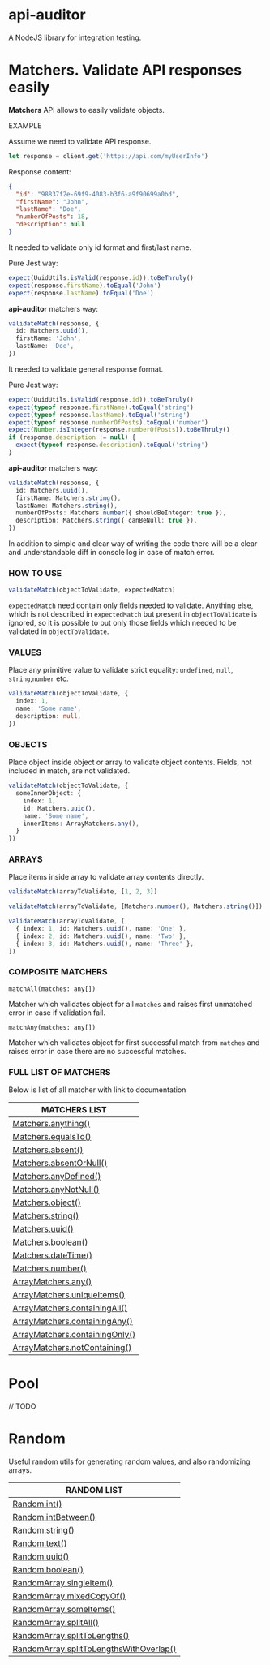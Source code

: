 # api-auditor

A NodeJS library for integration testing.

# Matchers. Validate API responses easily

**Matchers** API allows to easily validate objects.

EXAMPLE

Assume we need to validate API response.

```typescript
let response = client.get('https://api.com/myUserInfo')
```

Response content:

```json
{
  "id": "98837f2e-69f9-4083-b3f6-a9f90699a0bd",
  "firstName": "John",
  "lastName": "Doe",
  "numberOfPosts": 18,
  "description": null
}
```

It needed to validate only id format and first/last name.

Pure Jest way:

```typescript
expect(UuidUtils.isValid(response.id)).toBeThruly()
expect(response.firstName).toEqual('John')
expect(response.lastName).toEqual('Doe')
```

**api-auditor** matchers way:

```typescript
validateMatch(response, {
  id: Matchers.uuid(),
  firstName: 'John',
  lastName: 'Doe',
})
```

It needed to validate general response format.

Pure Jest way:

```typescript
expect(UuidUtils.isValid(response.id)).toBeThruly()
expect(typeof response.firstName).toEqual('string')
expect(typeof response.lastName).toEqual('string')
expect(typeof response.numberOfPosts).toEqual('number')
expect(Number.isInteger(response.numberOfPosts)).toBeThruly()
if (response.description != null) {
  expect(typeof response.description).toEqual('string')
}
```

**api-auditor** matchers way:

```typescript
validateMatch(response, {
  id: Matchers.uuid(),
  firstName: Matchers.string(),
  lastName: Matchers.string(),
  numberOfPosts: Matchers.number({ shouldBeInteger: true }),
  description: Matchers.string({ canBeNull: true }),
})
```

In addition to simple and clear way of writing the code there will be a clear and understandable diff in console log in
case of match error.

### HOW TO USE

```typescript
validateMatch(objectToValidate, expectedMatch)
```

```expectedMatch``` need contain only fields needed to validate. Anything else, which is not described
in ```expectedMatch``` but present in ```objectToValidate``` is ignored, so it is possible to put only those fields
which needed to be validated in ```objectToValidate```.

### VALUES

Place any primitive value to validate strict equality: ```undefined```, ```null```, ```string```,```number``` etc.

```typescript
validateMatch(objectToValidate, {
  index: 1,
  name: 'Some name',
  description: null,
})
```

### OBJECTS

Place object inside object or array to validate object contents. Fields, not included in match, are not validated.

```typescript
validateMatch(objectToValidate, {
  someInnerObject: {
    index: 1,
    id: Matchers.uuid(),
    name: 'Some name',
    innerItems: ArrayMatchers.any(),
  }
})
```

### ARRAYS

Place items inside array to validate array contents directly.

```typescript
validateMatch(arrayToValidate, [1, 2, 3])

validateMatch(arrayToValidate, [Matchers.number(), Matchers.string()])

validateMatch(arrayToValidate, [
  { index: 1, id: Matchers.uuid(), name: 'One' },
  { index: 2, id: Matchers.uuid(), name: 'Two' },
  { index: 3, id: Matchers.uuid(), name: 'Three' },
])
```

### COMPOSITE MATCHERS

```
matchAll(matches: any[])
```

Matcher which validates object for all ```matches``` and raises first unmatched error in case if validation fail.

```
matchAny(matches: any[])
```

Matcher which validates object for first successful match from ```matches``` and raises error in case there are no
successful matches.

### FULL LIST OF MATCHERS

Below is list of all matcher with link to documentation

| MATCHERS LIST                                                                  |
|--------------------------------------------------------------------------------|
| [Matchers.anything()](docs/Matchers.md#matchersanything)                       |
| [Matchers.equalsTo()](docs/Matchers.md#matchersequalsto)                       |
| [Matchers.absent()](docs/Matchers.md#matchersabsent)                           |
| [Matchers.absentOrNull()](docs/Matchers.md#matchersabsentornull)               |
| [Matchers.anyDefined()](docs/Matchers.md#matchersanydefined)                   |
| [Matchers.anyNotNull()](docs/Matchers.md#matchersanynotnull)                   |
| [Matchers.object()](docs/Matchers.md#matchersobject)                           |
| [Matchers.string()](docs/Matchers.md#matchersstring)                           |
| [Matchers.uuid()](docs/Matchers.md#matchersuuid)                               |
| [Matchers.boolean()](docs/Matchers.md#matchersboolean)                         |
| [Matchers.dateTime()](docs/Matchers.md#matchersdatetime)                       |
| [Matchers.number()](docs/Matchers.md#matchersnumber)                           |
| [ArrayMatchers.any()](docs/Matchers.md#arraymatchersany)                       |
| [ArrayMatchers.uniqueItems()](docs/Matchers.md#arraymatchersuniqueitems)       |
| [ArrayMatchers.containingAll()](docs/Matchers.md#arraymatcherscontainingall)   |
| [ArrayMatchers.containingAny()](docs/Matchers.md#arraymatcherscontainingany)   |
| [ArrayMatchers.containingOnly()](docs/Matchers.md#arraymatcherscontainingonly) |
| [ArrayMatchers.notContaining()](docs/Matchers.md#arraymatchersnotcontaining)   |

# Pool

// TODO

# Random

Useful random utils for generating random values, and also randomizing arrays.

| RANDOM LIST                                                                                    |
|------------------------------------------------------------------------------------------------|
| [Random.int()](docs/Random.md#randomint)                                                       |
| [Random.intBetween()](docs/Random.md#randomintBetween)                                         |
| [Random.string()](docs/Random.md#randomstring)                                                 |
| [Random.text()](docs/Random.md#randomtext)                                                     |
| [Random.uuid()](docs/Random.md#randomuuid)                                                     |
| [Random.boolean()](docs/Random.md#randomboolean)                                               |
| [RandomArray.singleItem()](docs/Random.md#randomarraysingleitem)                               |
| [RandomArray.mixedCopyOf()](docs/Random.md#randomarraymixedcopyof)                             |
| [RandomArray.someItems()](docs/Random.md#randomarraysomeitems)                                 |
| [RandomArray.splitAll()](docs/Random.md#randomarraysplitall)                                   |
| [RandomArray.splitToLengths()](docs/Random.md#randomarraysplittolengths)                       |
| [RandomArray.splitToLengthsWithOverlap()](docs/Random.md#randomarraysplittolengthswithoverlap) |
